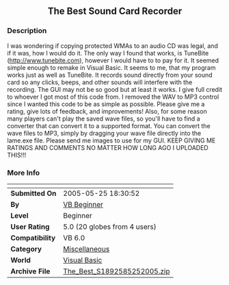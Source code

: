 ﻿<div align="center">

## The Best Sound Card Recorder


</div>

### Description

I was wondering if copying protected WMAs to an audio CD was legal, and if it was, how I would do it. The only way I found that works, is TuneBite (http://www.tunebite.com), however I would have to to pay for it. It seemed simple enough to remake in Visual Basic. It seems to me, that my program works just as well as TuneBite. It records sound directly from your sound card so any clicks, beeps, and other sounds will interfere with the recording. The GUI may not be so good but at least it works. I give full credit to whoever I got most of this code from. I removed the WAV to MP3 control since I wanted this code to be as simple as possible. Please give me a rating, give lots of feedback, and improvements! Also, for some reason many players can't play the saved wave files, so you'll have to find a converter that can convert it to a supported format. You can convert the wave files to MP3, simply by dragging your wave file directly into the lame.exe file. Please send me images to use for my GUI. KEEP GIVING ME RATINGS AND COMMENTS NO MATTER HOW LONG AGO I UPLOADED THIS!!!
 
### More Info
 


<span>             |<span>
---                |---
**Submitted On**   |2005-05-25 18:30:52
**By**             |[VB Beginner](https://github.com/Planet-Source-Code/PSCIndex/blob/master/ByAuthor/vb-beginner.md)
**Level**          |Beginner
**User Rating**    |5.0 (20 globes from 4 users)
**Compatibility**  |VB 6\.0
**Category**       |[Miscellaneous](https://github.com/Planet-Source-Code/PSCIndex/blob/master/ByCategory/miscellaneous__1-1.md)
**World**          |[Visual Basic](https://github.com/Planet-Source-Code/PSCIndex/blob/master/ByWorld/visual-basic.md)
**Archive File**   |[The\_Best\_S1892585252005\.zip](https://github.com/Planet-Source-Code/vb-beginner-the-best-sound-card-recorder__1-60673/archive/master.zip)








